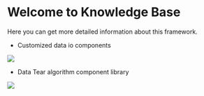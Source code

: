 # Welcome to Knowledge Base
Here you can get more detailed information about this framework.
- Customized data io components
<a href="https://github.com/BeardedManZhao/dataTear/blob/main/KnowledgeDocument/Customized%20data%20io%20components.md">
 <img src = "https://user-images.githubusercontent.com/113756063/193392573-b0a61286-b224-4216-b8cc-7e923b923e0f.png"/>
</a>

- Data Tear algorithm component library
<a href="https://github.com/BeardedManZhao/dataTear/blob/main/KnowledgeDocument/Data%20Tear%20algorithm%20component%20library.md">
 <img src = "https://user-images.githubusercontent.com/113756063/193436922-694dc663-3c02-4b15-8634-bd3552101468.png"/>
</a>
